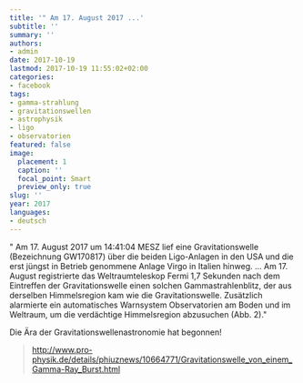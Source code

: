 ```yaml
---
title: '" Am 17. August 2017 ...'
subtitle: ''
summary: ''
authors:
- admin
date: 2017-10-19
lastmod: 2017-10-19 11:55:02+02:00
categories:
- facebook
tags:
- gamma-strahlung
- gravitationswellen
- astrophysik
- ligo
- observatorien
featured: false
image:
  placement: 1
  caption: ''
  focal_point: Smart
  preview_only: true
slug: ''
year: 2017
languages:
- deutsch
---
```


" Am 17. August 2017 um 14:41:04 MESZ lief eine Gravitationswelle (Bezeichnung GW170817) über die beiden Ligo-Anlagen in den USA und die erst jüngst in Betrieb genommene Anlage Virgo in Italien hinweg. 
...
Am 17. August registrierte das Weltraumteleskop Fermi 1,7 Sekunden nach dem Eintreffen der Gravitationswelle einen solchen Gammastrahlenblitz, der aus derselben Himmelsregion kam wie die Gravitationswelle. Zusätzlich alarmierte ein automatisches Warnsystem Observatorien am Boden und im Weltraum, um die verdächtige Himmelsregion abzusuchen (Abb. 2)."

Die Ära der Gravitationswellenastronomie hat begonnen!
> http://www.pro-physik.de/details/phiuznews/10664771/Gravitationswelle_von_einem_Gamma-Ray_Burst.html
